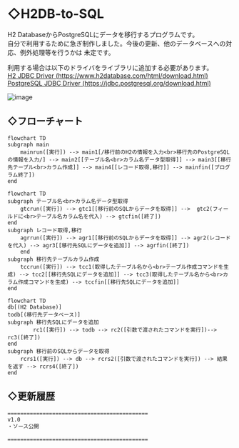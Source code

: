 # ◇H2DB-to-SQL
  
H2 DatabaseからPostgreSQLにデータを移行するプログラムです。  
自分で利用するために急ぎ制作しました。今後の更新、他のデータベースへの対応、例外処理等を行うかは 未定です。  
  
利用する場合は以下のドライバをライブラリに追加する必要があります。  
[H2 JDBC Driver (https://www.h2database.com/html/download.html)](https://www.h2database.com/html/download.html)  
[PostgreSQL JDBC Driver (https://jdbc.postgresql.org/download.html)](https://jdbc.postgresql.org/download.html)  
  
![image](https://user-images.githubusercontent.com/110329418/182751288-5e3e190d-9a43-4912-a94e-bc81108432d9.png)  
  
## ◇フローチャート  

```mermaid
flowchart TD
subgraph main
    mainrun([実行]) --> main1[/移行前のH2の情報を入力<br>移行先のPostgreSQLの情報を入力/] --> main2[[テーブル名<br>カラム名データ型取得]] --> main3[[移行先テーブル<br>カラム作成]] --> main4[[レコード取得,移行]] --> mainfin([プログラム終了])
end
```

```mermaid
flowchart TD
subgraph テーブル名<br>カラム名データ型取得
    gtcrun([実行]) --> gtc1[[移行前のSQLからデータを取得]] -->  gtc2(フィールドに<br>テーブル名カラム名を代入) --> gtcfin([終了])
end
subgraph レコード取得,移行
    agrrun([実行]) --> agr1[[移行前のSQLからデータを取得]] --> agr2(レコードを代入) --> agr3[[移行先SQLにデータを追加]] --> agrfin([終了])
    end
subgraph 移行先テーブルカラム作成
    tccrun([実行]) --> tcc1(取得したテーブル名から<br>テーブル作成コマンドを生成) --> tcc2[[移行先SQLにデータを追加]] --> tcc3(取得したテーブル名から<br>カラム作成コマンドを生成) --> tccfin[[移行先SQLにデータを追加]]
end
```

```mermaid
flowchart TD
db[(H2 Database)]
todb[(移行先データベース)]
subgraph 移行先SQLにデータを追加
        rc1([実行]) --> todb --> rc2([引数で渡されたコマンドを実行])--> rc3([終了])
end
subgraph 移行前のSQLからデータを取得
    rcrs1([実行]) --> db --> rcrs2([引数で渡されたコマンドを実行]) --> 結果を返す --> rcrs4([終了])
end
```

## ◇更新履歴  

```changelog
============================================
v1.0
・ソース公開

============================================
```
